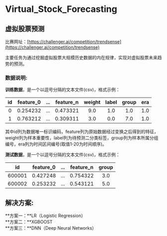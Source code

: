 # Virtual\_Stock_Forecasting
## **虚拟股票预测**

比赛网址：[https://challenger.ai/competition/trendsense](https://challenger.ai/competition/trendsense)

主要任务为通过挖掘虚拟股票大规模历史数据的内在规律，实现对虚拟股票未来趋势的预测。

### 数据说明:

**训练数据**，是一个以逗号分隔的文本文件(csv)，格式示例：

|id|feature_0|...|feature_n|weight|label|group|era|
|:---:|:---:|:---:|:---:|:---:|:---:|:---:|:---:|
|0|0.254232|...|0.473321|9.0|1.0|1.0|1.0|
|1|0.763212|...|0.309311|3.0|0.0|7.0|1.0|

其中id列为数据唯一标识编码，feature列为原始数据经过变换之后得到的特征，weight列为样本重要性，label列为待预测二分类标签，group列为样本所属分组编号，era列为时间区间编号(取值1-20为时间顺序)。

**测试数据**，是一个以逗号分隔的文本文件(csv)，格式示例：

|id|feature_0|...|feature_n|group|
|:---:|:---:|:---:|:---:|:---:|
|600001|0.427248|...|0.754322|3.0|
|600002|0.253232|...|0.543121|5.0|


## 解决方案:
**方案一：**LR（Logistic Regression）  
**方案二：**XGBOOST  
**方案三：**DNN（Deep Neural Networks）
